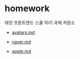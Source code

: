 # homework
태킷 프론트엔드 스쿨 10기 과제 저장소
- [avatars.md](https://github.com/Yooniverse42/homework/blob/main/avatars/avatars.md)

- [naver.md](https://github.com/Yooniverse42/homework/blob/main/naver/naver.md)

- [apple.md](https://github.com/Yooniverse42/homework/blob/main/apple/apple.md)